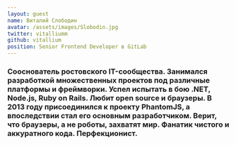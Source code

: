 ```yaml
---
layout: guest
name: Виталий Слободин
avatar: /assets/images/Slobodin.jpg
twitter: vitalliumm
github: vitallium
position: Senior Frontend Developer в GitLab
---
```

### Сооснователь ростовского IT-сообщества. Занимался разработкой множественных проектов под различные платформы и фреймворки. Успел испытать в бою .NET, Node.js, Ruby on Rails. Любит open source и браузеры. В 2013 году присоединился к проекту PhantomJS, а впоследствии стал его основным разработчиком. Верит, что браузеры, а не роботы, захватят мир. Фанатик чистого и аккуратного кода. Перфекционист.
